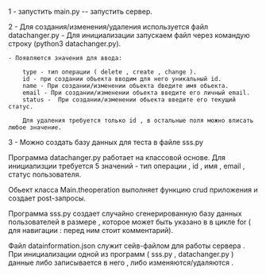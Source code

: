 1 - запустить main.py -- запустить сервер.

2 - Для создания/изменения/удаления используется файл datachanger.py
    - Для инициализации запускаем файл через командую строку (python3 datachanger.py).
    
    - Появляются значения для ввода:
    
        type - тип операции ( delete , create , change ).
        id - при создании обьекта вводим для него уникальный id.
        name - При создании/изменении обьекта dведите имя обьекта.
        email - При создании/изменении обьекта введите его личный email.
        status -  При создании/изменении обьекта введите его текущий статус.
        
        Для удаления требуется только id , в остальные поля можно вписать любое значение.
        
3 - Можно создать базу данных для теста в файле sss.py

Программа datachanger.py работает на классовой основе. Для инициализции требуется 5 значений - тип операции , id , имя , email , статус пользователя.

Обьект класса Main.theoperation выполняет функцию crud приложения и создает post-запросы.

Программа sss.py создает случайно сгенерированную базу данных пользователей в размере , которое может быть указано в в цикле for ( для навигации : перед ним стоит комментарий).

Файл datainformation.json служит сейв-файлом для работы сервера . При инициализации одной из программ ( sss.py , datachanger.py ) данные либо записывается в него , либо изменяются/удаляются .

        
        
        
        
        
        
    
    




